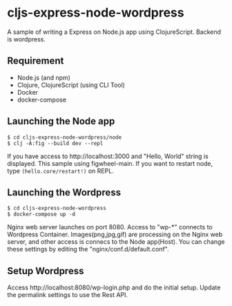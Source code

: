 # cljs-express-node-wordpress

A sample of writing a Express on Node.js app using ClojureScript. Backend is wordpress.

## Requirement

- Node.js (and npm)
- Clojure, ClojureScript (using CLI Tool)
- Docker
- docker-compose

## Launching the Node app

```
$ cd cljs-express-node-wordpress/node
$ clj -A:fig --build dev --repl
```
If you have access to http://localhost:3000 and "Hello, World" string is displayed. This sample using figwheel-main. If you want to restart node, type ```(hello.core/restart!)``` on REPL.

## Launching the Wordpress

```
$ cd cljs-express-node-wordpress
$ docker-compose up -d
```

Nginx web server launches on port 8080. Access to "wp-*" connects to Wordpress Container. Images(png,jpg,gif) are processing on the Nginx web server, and other access is connecs to the Node app(Host). You can change these settings by editing the "nginx/conf.d/default.conf".


## Setup Wordpress

Access http://localhost:8080/wp-login.php and do the initial setup. Update the permalink settings to use the Rest API.
